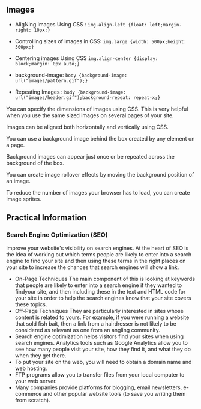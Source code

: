 ## Images
+ AligNing images Using CSS : `img.align-left {float: left;margin-right: 10px;}`

+ Controlling sizes of images in CSS: `img.large {width: 500px;height: 500px;}`

+ Centering images Using CSS `img.align-center {display: block;margin: 0px auto;}`

+ background-image: `body {background-image: url("images/pattern.gif");}`

+ Repeating Images : `body {background-image: url("images/header.gif");background-repeat: repeat-x;}`

You can specify the dimensions of images using CSS. This is very helpful when you use the same sized images on several pages of your site.

Images can be aligned both horizontally and vertically using CSS.

You can use a background image behind the box created by any element on a page.

Background images can appear just once or be repeated across the background of the box.

You can create image rollover effects by moving the background position of an image.

To reduce the number of images your browser has to load, you can create image sprites.

## Practical Information
### Search Engine Optimization (SEO)
improve your website's visibility on search engines. At the heart of SEO is the idea of working out which terms people are likely to enter into a search engine to find your site and then using these terms in the right places on your site to increase the chances that search engines will show a link.

+ On-Page Techniques The main component of this is looking at keywords that people are likely to enter into a search engine if they wanted to findyour site, and then including these in the text and HTML code for your site in order to help the search engines know that your site covers these topics.
+ Off-Page Techniques They are particularly interested in sites whose content is related to yours. For example, if you were running a website that sold fish bait, then a link from a hairdresser is not likely to be considered as relevant as one from an angling community.
+ Search engine optimization helps visitors find your sites when using search engines. Analytics tools such as Google Analytics allow you to see how many people visit your site, how they find it, and what they do when they get there.
+ To put your site on the web, you will need to obtain a domain name and web hosting.
+ FTP programs allow you to transfer files from your local computer to your web server.
+ Many companies provide platforms for blogging, email newsletters, e-commerce and other popular website tools (to save you writing them from scratch).